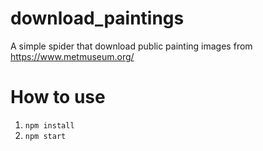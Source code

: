 # download_paintings
A simple spider that download public painting images from https://www.metmuseum.org/

# How to use
1. `npm install`
2. `npm start`
